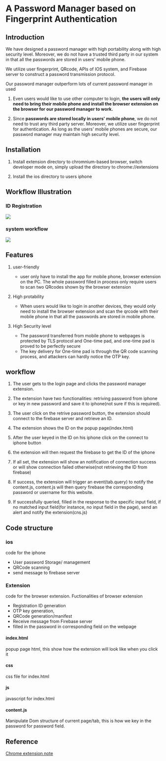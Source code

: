 # A Password Manager based on Fingerprint Authentication

## Introduction

We have designed a password manager with high portability along with high security level. Moreover, we do not have a trusted third party in our system in that all the passwords are stored in users' mobile phone.

We utilize user fingerprint, QRcode, APIs of IOS system, and Firebase server to construct a password transmission protocol.

Our password manager outperform lots of current password manager in used

1. Even users would like to use other computer to login, **the users will only need to bring their mobile phone and install the browser extension on the browser for our password manager to work.**

2. Since **passwords are stored locally in users' mobile phone**, we do not need to trust any third party server. Moreover, we utilize user fingerprint for authentication. As long as the users' mobile phones are secure, our password manager may maintain high security level.

## Installation

1. Install extension directory to chromnium-based browser, switch developer mode on, simply upload the directory to chrome://extensions

2. Install the ios directory to users iphone


## Workflow Illustration

### ID Registration

![](https://i.imgur.com/oTnjEZR.png)

### system workflow

![](https://i.imgur.com/hI6m2Qx.png)


## Features
1. user-friendly
    - user only have to install the app for mobile phone, browser extension on the PC. The whole password filled in process only require users to scan two QRcodes shown by the browser extension

2. High protability
    - When users would like to login in another devices, they would only need to install the browser extension and scan the qrcode with their mobile phone in that all the passwords are stored in mobile phone.


3. High Security level
    - The password transferred from mobile phone to webpages is protected by TLS protocol and One-time pad, and one-time pad is proved to be perfectly secure
    - The key delivery for One-time pad is through the QR code scanning process, and attackers can hardly notice the OTP key.

## workflow

1. The user gets to the login page and clicks the password manager extension.

2. The extension have two functionalities: retriving password from iphone or key in new password and save it to iphone(not sure if this is required).

3. The user click on the retrive password button, the extension should connect to the firebase server and retrieve an ID.

4. The extension shows the ID on the popup page(index.html)

5. After the user keyed in the ID on his iphone click on the connect to iphone button

6. the extension will then request the firebase to get the ID of the iphone

7. If all set, the extension will show an notification of connection success or will show connection failed otherwise(not retrieving the ID from firebase)

8. If success, the extension will trigger an event(tab.query) to notify the content.js, content.js will then query firebase the corresponding password or username for this website.

9. If successfully queried, filled in the response to the specific input field, if no matched input field(for instance, no input field in the page), send an alert and notify the extension(cns.js)




## Code structure

### ios

code for the iphone
- User password Storage/ management
- QRCode scanning
- send message to firebase server

### Extension

code for the browser extension.
Fuctionalities of browser extension
- Registration ID generation
- OTP key generation, 
- QRCode generation/manifest
- Receive message from Firebase server
- filled in the password in corresponding field on the webpage

#### index.html

popup page html, this show how the extension will look like when you click it

#### css

css file for index.html

#### js

javascript for index.html


#### content.js

Manipulate Dom structure of current page/tab, this is how we key in the password for password field.


## Reference

[Chrome extension note](https://hackmd.io/@NCGXxkNfR2WNISqcwagt4Q/SJQ3nLrRE)
